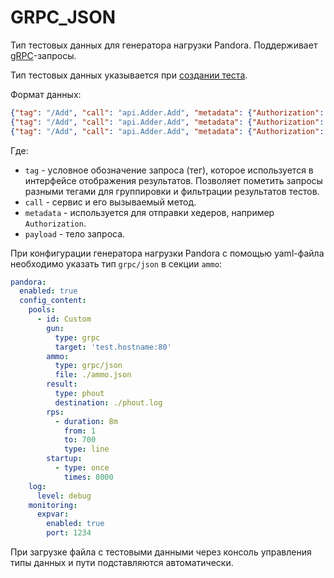 # GRPC_JSON

Тип тестовых данных для генератора нагрузки Pandora. Поддерживает [gRPC](../../../glossary/grpc)-запросы.

Тип тестовых данных указывается при [создании теста](../../operations/create-test-bucket.md#create-test).

Формат данных:

```json
{"tag": "/Add", "call": "api.Adder.Add", "metadata": {"Authorization": "Bearer $YC_TOKEN"}, "payload": {"x": 21, "y": 12}}
{"tag": "/Add", "call": "api.Adder.Add", "metadata": {"Authorization": "Bearer $YC_TOKEN"}, "payload": {"x": 22, "y": 13}}
{"tag": "/Add", "call": "api.Adder.Add", "metadata": {"Authorization": "Bearer $YC_TOKEN"}, "payload": {"x": 23, "y": 14}}
```
Где:
   * `tag` - уcловное обозначение запроса (тег), которое используется в интерфейсе отображения результатов. Позволяет пометить запросы разными тегами для группировки и фильтрации результатов тестов.
   * `call` - сервис и его вызываемый метод.
   * `metadata` - используется для отправки хедеров, например `Authorization`.
   * `payload` - тело запроса.


При конфигурации генератора нагрузки Pandora с помощью yaml-файла необходимо указать тип `grpc/json` в секции `ammo`:

```yaml
pandora:
  enabled: true
  config_content:
    pools:
      - id: Custom
        gun:
          type: grpc
          target: 'test.hostname:80'
        ammo:
          type: grpc/json
          file: ./ammo.json
        result:
          type: phout
          destination: ./phout.log
        rps:
          - duration: 8m
            from: 1
            to: 700
            type: line
        startup:
          - type: once
            times: 8000
    log:
      level: debug
    monitoring:
      expvar:
        enabled: true
        port: 1234
```

При загрузке файла с тестовыми данными через консоль управления типы данных и пути подставляются автоматически.